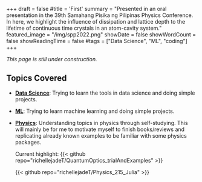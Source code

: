 +++
draft = false
#title = 'First'
summary = "Presented in an oral presentation in the 39th Samahang Pisika ng Pilipinas Physics Conference. In here, we highlight the influence of dissipation and lattice depth to the lifetime of continuous time crystals in an atom-cavity system."
featured_image = "/img/spp2022.png"
showDate = false
showWordCount = false
showReadingTime = false
#tags = ["Data Science", "ML", "coding"]
+++

<i>This page is still under construction.</i>



## Topics Covered

- [**Data Science**](/tags/data-science): Trying to learn the tools in data science and doing simple projects.
- [**ML**](/tags/ML/): Trying to learn machine learning and doing simple projects.
- [**Physics**](/tags/physics/): Understanding topics in physics through self-studying. This will mainly be for me to motivate myself to finish books/reviews and replicating already known examples to be familiar with some physics packages.

    Current highlight:
    {{< github repo="richellejadeT/QuantumOptics_trialAndExamples" >}}

    {{< github repo="richellejadeT/Physics_215_Julia" >}}

